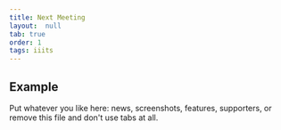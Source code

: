 ```yaml
---
title: Next Meeting
layout:  null
tab: true
order: 1
tags: iiits
---
```


## Example

Put whatever you like here: news, screenshots, features, supporters, or remove this file and don't use tabs at all.
